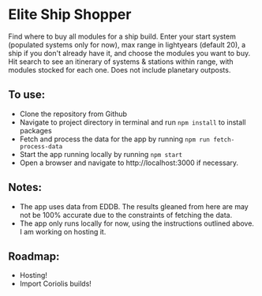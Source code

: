 # Elite Ship Shopper

Find where to buy all modules for a ship build. Enter your start system (populated systems only for now), max range in lightyears (default 20), a ship if you don't already have it, and choose the modules you want to buy. Hit search to see an itinerary of systems & stations within range, with modules stocked for each one. Does not include planetary outposts.

## To use:

- Clone the repository from Github
- Navigate to project directory in terminal and run `npm install` to install packages
- Fetch and process the data for the app by running `npm run fetch-process-data`
- Start the app running locally by running `npm start`
- Open a browser and navigate to http://localhost:3000 if necessary.

## Notes:

- The app uses data from EDDB. The results gleaned from here are may not be 100% accurate due to the constraints of fetching the data.
- The app only runs locally for now, using the instructions outlined above. I am working on hosting it.

## Roadmap:

- Hosting!
- Import Coriolis builds!
